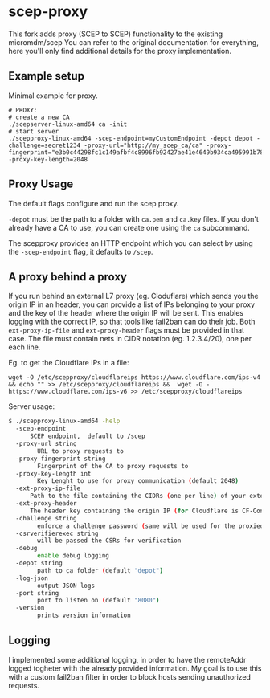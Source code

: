 # scep-proxy
This fork adds proxy (SCEP to SCEP) functionality to the existing micromdm/scep
You can refer to the original documentation for everything, here you'll only find additional details for the proxy implementation.


## Example setup
Minimal example for proxy.

```
# PROXY:
# create a new CA
./scepserver-linux-amd64 ca -init
# start server
./scepproxy-linux-amd64 -scep-endpoint=myCustomEndpoint -depot depot -challenge=secret1234 -proxy-url="http://my_scep_ca/ca" -proxy-fingerprint="e3b0c44298fc1c149afbf4c8996fb92427ae41e4649b934ca495991b7852b855" -proxy-key-length=2048

```

## Proxy Usage

The default flags configure and run the scep proxy.

`-depot` must be the path to a folder with `ca.pem` and `ca.key` files.  If you don't already have a CA to use, you can create one using the `ca` subcommand.

The scepproxy provides an HTTP endpoint which you can select by using the `-scep-endpoint` flag, it defaults to `/scep`.


## A proxy behind a proxy
If you run behind an external L7 proxy (eg. Cloduflare) which sends you the origin IP in an header, you can provide a list of IPs belonging to your proxy and the key of the header where the origin IP will be sent.
This enables logging with the correct IP, so that tools like fail2ban can do their job.
Both `ext-proxy-ip-file` and `ext-proxy-header` flags must be provided in that case.
The file must contain nets in CIDR notation (eg. 1.2.3.4/20), one per each line.

Eg. to get the Cloudflare IPs in a file:
```
wget -O /etc/scepproxy/cloudflareips https://www.cloudflare.com/ips-v4 && echo "" >> /etc/scepproxy/cloudflareips &&  wget -O - https://www.cloudflare.com/ips-v6 >> /etc/scepproxy/cloudflareips
```

Server usage:
```sh
$ ./scepproxy-linux-amd64 -help
  -scep-endpoint
      SCEP endpoint,  default to /scep
  -proxy-url string
    	URL to proxy requests to
  -proxy-fingerprint string
    	Fingerprint of the CA to proxy requests to
  -proxy-key-length int
    	Key Lenght to use for proxy communication (default 2048)
  -ext-proxy-ip-file
      Path to the file containing the CIDRs (one per line) of your external proxy (eg. Cloudflare)
  -ext-proxy-header
      The header key containing the origin IP (for Cloudflare is CF-Connecting-IP)
  -challenge string
    	enforce a challenge password (same will be used for the proxied CA)
  -csrverifierexec string
    	will be passed the CSRs for verification
  -debug
    	enable debug logging
  -depot string
    	path to ca folder (default "depot")
  -log-json
    	output JSON logs
  -port string
    	port to listen on (default "8080")
  -version
    	prints version information

```

## Logging
I implemented some additional logging, in order to have the remoteAddr logged togheter with the already provided information.
My goal is to use this with a custom fail2ban filter in order to block hosts sending unauthorized requests.